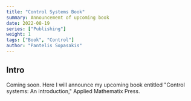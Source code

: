 ```yaml
---
title: "Control Systems Book"
summary: Announcement of upcoming book
date: 2022-08-19
series: ["Publishing"]
weight: 1
tags: ["Book", "Control"]
author: "Pantelis Sopasakis"
---
```


## Intro

Coming soon. Here I will announce my upcoming book entitled "Control systems: An introduction," Applied Mathematix Press.
